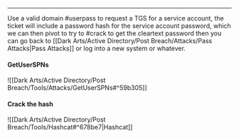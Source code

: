 -- -
Use a valid domain #userpass to request a TGS for a service account, the ticket will include a password hash for the service account password, which we can then pivot to try to #crack to get the cleartext password then you can go back to [[Dark Arts/Active Directory/Post Breach/Attacks/Pass Attacks|Pass Attacks]] or log into a new system or whatever.
#### GetUserSPNs
![[Dark Arts/Active Directory/Post Breach/Tools/Attacks/GetUserSPNs#^59b305]]

#### Crack the hash
![[Dark Arts/Active Directory/Post Breach/Tools/Hashcat#^678be7|Hashcat]]